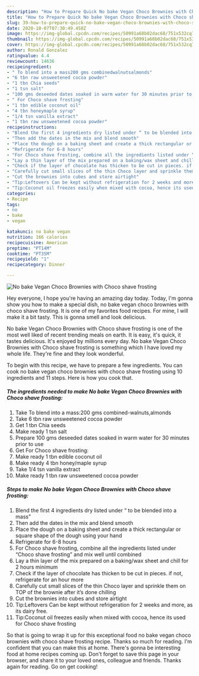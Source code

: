 ```yaml
---
description: "How to Prepare Quick No bake Vegan Choco Brownies with Choco shave frosting"
title: "How to Prepare Quick No bake Vegan Choco Brownies with Choco shave frosting"
slug: 39-how-to-prepare-quick-no-bake-vegan-choco-brownies-with-choco-shave-frosting
date: 2020-10-07T07:30:49.458Z
image: https://img-global.cpcdn.com/recipes/50991a68b02dac68/751x532cq70/no-bake-vegan-choco-brownies-with-choco-shave-frosting-recipe-main-photo.jpg
thumbnail: https://img-global.cpcdn.com/recipes/50991a68b02dac68/751x532cq70/no-bake-vegan-choco-brownies-with-choco-shave-frosting-recipe-main-photo.jpg
cover: https://img-global.cpcdn.com/recipes/50991a68b02dac68/751x532cq70/no-bake-vegan-choco-brownies-with-choco-shave-frosting-recipe-main-photo.jpg
author: Ronald Gonzalez
ratingvalue: 4.4
reviewcount: 14636
recipeingredient:
- " To blend into a mass200 gms combinedwalnutsalmonds"
- "6 tbn raw unsweetened cocoa powder"
- "1 tbn Chia seeds"
- "1 tsn salt"
- "100 gms deseeded dates soaked in warm water for 30 minutes prior to use"
- " For Choco shave frosting"
- "1 tbn edible coconut oil"
- "4 tbn honeymaple syrup"
- "1/4 tsn vanilla extract"
- "1 tbn raw unsweetened cocoa powder"
recipeinstructions:
- "Blend the first 4 ingredients dry listed under “ to be blended into a mass”"
- "Then add the dates in the mix and blend smooth"
- "Place the dough on a baking sheet and create a thick rectangular or square shape of the dough using your hand"
- "Refrigerate for 6-8 hours"
- "For Choco shave frosting, combine all the ingredients listed under “Choco shave frosting” and mix well until combined"
- "Lay a thin layer of the mix prepared on a baking/wax sheet and chill for 2 hours minimum"
- "Check if the layer of chocolate has thicken to be cut in pieces. if not, refrigerate for an hour more"
- "Carefully cut small slices of the thin Choco layer and sprinkle them on TOP of the brownie after it’s done chilling"
- "Cut the brownies into cubes and store airtight"
- "Tip:Leftovers Can be kept without refrigeration for 2 weeks and more, as its dairy free."
- "Tip:Coconut oil freezes easily when mixed with cocoa, hence its used for Choco shave frosting"
categories:
- Recipe
tags:
- no
- bake
- vegan

katakunci: no bake vegan 
nutrition: 166 calories
recipecuisine: American
preptime: "PT14M"
cooktime: "PT35M"
recipeyield: "1"
recipecategory: Dinner

---
```



![No bake Vegan Choco Brownies with Choco shave frosting](https://img-global.cpcdn.com/recipes/50991a68b02dac68/751x532cq70/no-bake-vegan-choco-brownies-with-choco-shave-frosting-recipe-main-photo.jpg)

Hey everyone, I hope you're having an amazing day today. Today, I'm gonna show you how to make a special dish, no bake vegan choco brownies with choco shave frosting. It is one of my favorites food recipes. For mine, I will make it a bit tasty. This is gonna smell and look delicious.

No bake Vegan Choco Brownies with Choco shave frosting is one of the most well liked of recent trending meals on earth. It is easy, it's quick, it tastes delicious. It's enjoyed by millions every day. No bake Vegan Choco Brownies with Choco shave frosting is something which I have loved my whole life. They're fine and they look wonderful.




To begin with this recipe, we have to prepare a few ingredients. You can cook no bake vegan choco brownies with choco shave frosting using 10 ingredients and 11 steps. Here is how you cook that.

<!--inarticleads1-->

##### The ingredients needed to make No bake Vegan Choco Brownies with Choco shave frosting:

1. Take  To blend into a mass:200 gms combined-walnuts,almonds
1. Take 6 tbn raw unsweetened cocoa powder
1. Get 1 tbn Chia seeds
1. Make ready 1 tsn salt
1. Prepare 100 gms deseeded dates soaked in warm water for 30 minutes prior to use
1. Get  For Choco shave frosting:
1. Make ready 1 tbn edible coconut oil
1. Make ready 4 tbn honey/maple syrup
1. Take 1/4 tsn vanilla extract
1. Make ready 1 tbn raw unsweetened cocoa powder




<!--inarticleads2-->

##### Steps to make No bake Vegan Choco Brownies with Choco shave frosting:

1. Blend the first 4 ingredients dry listed under “ to be blended into a mass”
1. Then add the dates in the mix and blend smooth
1. Place the dough on a baking sheet and create a thick rectangular or square shape of the dough using your hand
1. Refrigerate for 6-8 hours
1. For Choco shave frosting, combine all the ingredients listed under “Choco shave frosting” and mix well until combined
1. Lay a thin layer of the mix prepared on a baking/wax sheet and chill for 2 hours minimum
1. Check if the layer of chocolate has thicken to be cut in pieces. if not, refrigerate for an hour more
1. Carefully cut small slices of the thin Choco layer and sprinkle them on TOP of the brownie after it’s done chilling
1. Cut the brownies into cubes and store airtight
1. Tip:Leftovers Can be kept without refrigeration for 2 weeks and more, as its dairy free.
1. Tip:Coconut oil freezes easily when mixed with cocoa, hence its used for Choco shave frosting




So that is going to wrap it up for this exceptional food no bake vegan choco brownies with choco shave frosting recipe. Thanks so much for reading. I'm confident that you can make this at home. There's gonna be interesting food at home recipes coming up. Don't forget to save this page in your browser, and share it to your loved ones, colleague and friends. Thanks again for reading. Go on get cooking!

